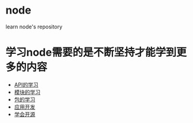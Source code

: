 # node
learn node's repository 
<h1>学习node需要的是不断坚持才能学到更多的内容</h1>
<ul>
		<li><a href="">API的学习</a></li>
		<li><a href="">模块的学习</a></li>
		<li><a href="">包的学习</a></li>
		<li><a href="">应用开发</a></li>
		<li><a href="">学会开源</a></li>
	</ul>
